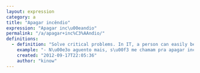 ```yaml
---
layout: expression
category: a
title: "Apagar incêndio"
expression: "Apagar inc\u00eandio"
permalink: "/a/apagar+inc%C3%AAndio/"
definitions:
  - definition: "Solve critical problems. In IT, a person can easily become famous for \"apagar inc\u00eandio\", meaning that he is the [pau pra toda obra], or simply a person very good at solving these kinds of problems."
    example: "- N\u00e3o aguento mais, s\u00f3 me chamam pra apagar inc\u00eandio, nunca tem nada novo."
    created: "2012-09-17T22:05:36"
    author: "kinow"
---
```

